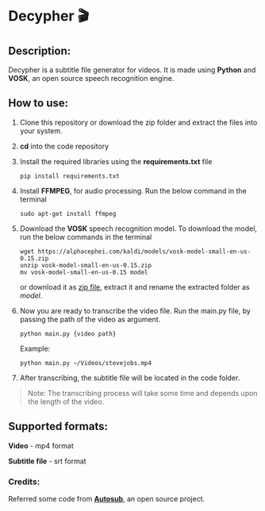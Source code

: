 # Decypher :clapper:

## Description:
Decypher is a subtitle file generator for videos. It is made using **Python** and **VOSK**, an open source speech recognition engine.

## How to use:
1. Clone this repository or download the zip folder and extract the files into your system.
2. **cd** into the code repository
3. Install the required libraries using the **requirements.txt** file

       pip install requirements.txt
       
4. Install **FFMPEG**, for audio processing. Run the below command in the terminal

       sudo apt-get install ffmpeg
        
5. Download the **VOSK** speech recognition model. To download the model, run the below commands in the terminal

       wget https://alphacephei.com/kaldi/models/vosk-model-small-en-us-0.15.zip
       unzip vosk-model-small-en-us-0.15.zip
       mv vosk-model-small-en-us-0.15 model
   or download it as [zip file](http://alphacephei.com/vosk/models/vosk-model-small-en-us-0.15.zip), extract it and rename the extracted folder as *model*.

6. Now you are ready to transcribe the video file. Run the main.py file, by passing the path of the video as argument.

       python main.py {video path}
       
   Example:
   
       python main.py ~/Videos/stevejobs.mp4
       
7. After transcribing, the subtitle file will be located in the code folder.

>Note: The transcribing process will take some time and depends upon the length of the video. 

## Supported formats:
**Video** - mp4 format

**Subtitle file** - srt format

### Credits:
Referred some code from [**Autosub**](https://github.com/abhirooptalasila/AutoSub), an open source project.
